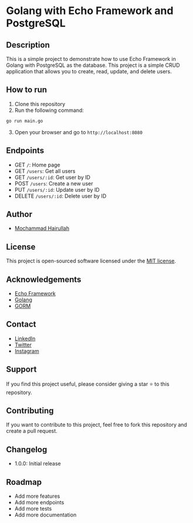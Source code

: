 # Golang with Echo Framework and PostgreSQL

## Description
This is a simple project to demonstrate how to use Echo Framework in Golang with PostgreSQL as the database. This project is a simple CRUD application that allows you to create, read, update, and delete users.

## How to run
1. Clone this repository
2. Run the following command:
```bash
go run main.go
```
3. Open your browser and go to `http://localhost:8080`

## Endpoints
- GET `/`: Home page
- GET `/users`: Get all users
- GET `/users/:id`: Get user by ID
- POST `/users`: Create a new user
- PUT `/users/:id`: Update user by ID
- DELETE `/users/:id`: Delete user by ID

## Author
- [Mochammad Hairullah](https://github.com/hoyirul)

## License
This project is open-sourced software licensed under the [MIT license](https://opensource.org/licenses/MIT).

## Acknowledgements
- [Echo Framework](https://echo.labstack.com/)
- [Golang](https://golang.org/)
- [GORM](https://gorm.io/)

## Contact
- [LinkedIn](https://www.linkedin.com/in/madhai/)
- [Twitter](https://twitter.com/hoyirul_)
- [Instagram](https://www.instagram.com/hoyirul_/)

## Support
If you find this project useful, please consider giving a star :star: to this repository.

## Contributing
If you want to contribute to this project, feel free to fork this repository and create a pull request.

## Changelog
- 1.0.0: Initial release

## Roadmap
- Add more features
- Add more endpoints
- Add more tests
- Add more documentation